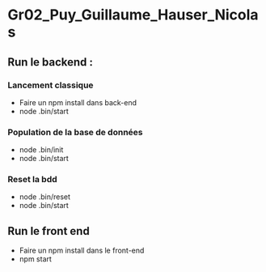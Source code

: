 # Gr02_Puy_Guillaume_Hauser_Nicolas

## Run le backend :

### Lancement classique

 - Faire un npm install dans back-end
 - node .bin/start

### Population de la base de données

 - node .bin/init
 - node .bin/start

### Reset la bdd

 - node .bin/reset
 - node .bin/start

## Run le front end

 - Faire un npm install dans le front-end
 - npm start